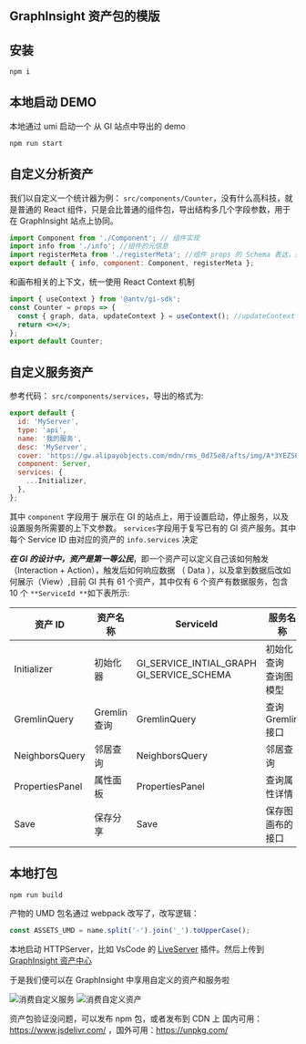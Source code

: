 ## GraphInsight 资产包的模版

## 安装

```bash
npm i

```

## 本地启动 DEMO

本地通过 umi 启动一个 从 GI 站点中导出的 demo

```bash
npm run start
```

## 自定义分析资产

我们以自定义一个统计器为例： `src/components/Counter`，没有什么高科技，就是普通的 React 组件，只是会比普通的组件包，导出结构多几个字段参数，用于在 GraphInsight 站点上协同。

```jsx
import Component from './Component'; // 组件实现
import info from './info'; //组件的元信息
import registerMeta from './registerMeta'; //组件 props 的 Schema 表达，采用 formily 方案
export default { info, component: Component, registerMeta };
```

和画布相关的上下文，统一使用 React Context 机制

```jsx
import { useContext } from '@antv/gi-sdk';
const Counter = props => {
  const { graph, data, updateContext } = useContext(); //updateContext 用于更新 Context
  return <></>;
};
export default Counter;
```

## 自定义服务资产

参考代码： `src/components/services`，导出的格式为:

```jsx
export default {
  id: 'MyServer',
  type: 'api',
  name: '我的服务',
  desc: 'MyServer',
  cover: 'https://gw.alipayobjects.com/mdn/rms_0d75e8/afts/img/A*3YEZS6qSRgAAAAAAAAAAAAAAARQnAQ',
  component: Server,
  services: {
    ...Initializer,
  },
};
```

其中 `component` 字段用于 展示在 GI 的站点上，用于设置启动，停止服务，以及设置服务所需要的上下文参数。 `services`字段用于复写已有的 GI 资产服务。其中每个 Service ID 由对应的资产的 `info.services` 决定

**_在 GI 的设计中，资产是第一等公民_**，即一个资产可以定义自己该如何触发（Interaction + Action），触发后如何响应数据 （ Data ），以及拿到数据后改如何展示（View）,目前 GI 共有 61 个资产，其中仅有 6 个资产有数据服务，包含 10 个 `**ServiceId **`如下表所示:

| 资产 ID         | 资产名称     | **ServiceId**                                 | 服务名称                  |
| --------------- | ------------ | --------------------------------------------- | ------------------------- |
| Initializer     | 初始化器     | GI_SERVICE_INTIAL_GRAPH<br/>GI_SERVICE_SCHEMA | 初始化查询<br/>查询图模型 |
| GremlinQuery    | Gremlin 查询 | GremlinQuery                                  | 查询 Gremlin 接口         |
| NeighborsQuery  | 邻居查询     | NeighborsQuery                                | 邻居查询                  |
| PropertiesPanel | 属性面板     | PropertiesPanel                               | 查询属性详情              |
| Save            | 保存分享     | Save                                          | 保存图画布的接口          |

## 本地打包

```bash
npm run build
```

产物的 UMD 包名通过 webpack 改写了，改写逻辑：

```jsx
const ASSETS_UMD = name.split('-').join('_').toUpperCase();
```

本地启动 HTTPServer，比如 VsCode 的 [LiveServer](https://marketplace.visualstudio.com/items?itemName=ritwickdey.LiveServer) 插件。然后上传到 [GraphInsight 资产中心 ](https://graphinsight.antgroup.com/#/assets)

于是我们便可以在 GraphInsight 中享用自定义的资产和服务啦

![消费自定义服务](https://mdn.alipayobjects.com/huamei_qa8qxu/afts/img/A*ZmYESK-f3RAAAAAAAAAAAAAADmJ7AQ/original)
![消费自定义资产](https://mdn.alipayobjects.com/huamei_qa8qxu/afts/img/A*6H8qQqKdDL0AAAAAAAAAAAAADmJ7AQ/original)

资产包验证没问题，可以发布 npm 包，或者发布到 CDN 上
国内可用：https://www.jsdelivr.com/ ，国外可用：https://unpkg.com/
